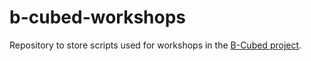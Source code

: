 # b-cubed-workshops

Repository to store scripts used for workshops in the [B-Cubed project](https://b-cubed.eu/).
